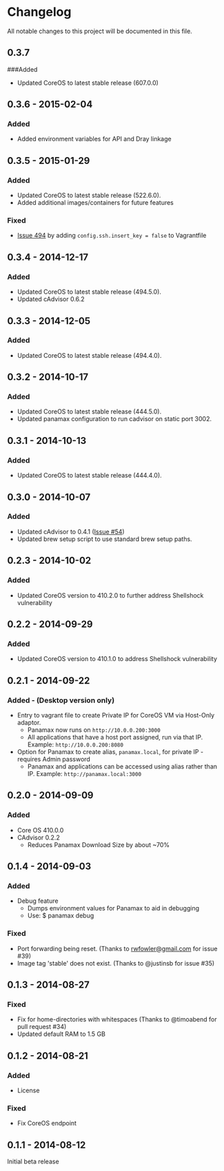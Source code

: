 # Changelog
All notable changes to this project will be documented in this file.

0.3.7 
-----------------
###Added
- Updated CoreOS to latest stable release (607.0.0)

0.3.6 - 2015-02-04
-----------------
### Added
- Added environment variables for API and Dray linkage

0.3.5 - 2015-01-29
-----------------
### Added
- Updated CoreOS to latest stable release (522.6.0).
- Added additional images/containers for future features

### Fixed
- [Issue 494](https://github.com/CenturyLinkLabs/panamax-ui/issues/494) by adding `config.ssh.insert_key = false` to Vagrantfile

0.3.4 - 2014-12-17
-----------------
### Added
- Updated CoreOS to latest stable release (494.5.0).
- Updated cAdvisor 0.6.2

0.3.3 - 2014-12-05
-----------------
### Added
- Updated CoreOS to latest stable release (494.4.0).

0.3.2 - 2014-10-17
-----------------
### Added
- Updated CoreOS to latest stable release (444.5.0).
- Updated panamax configuration to run cadvisor on static port 3002.

0.3.1 - 2014-10-13
-----------------
### Added
- Updated CoreOS to latest stable release (444.4.0).

0.3.0 - 2014-10-07
-----------------
### Added
- Updated cAdvisor to 0.4.1 ([Issue #54](https://github.com/CenturyLinkLabs/panamax-coreos/issues/54)) 
- Updated brew setup script to use standard brew setup paths.

0.2.3 - 2014-10-02
-----------------
### Added
- Updated CoreOS version to 410.2.0 to further address Shellshock vulnerability

0.2.2 - 2014-09-29
-----------------
### Added 
- Updated CoreOS version to 410.1.0 to address Shellshock vulnerability 

0.2.1 - 2014-09-22
-----------------
### Added - (Desktop version only)
- Entry to vagrant file to create Private IP for CoreOS VM via Host-Only adaptor.
  - Panamax now runs on `http://10.0.0.200:3000`
  - All applications that have a host port assigned, run via that IP. Example: `http://10.0.0.200:8080`
- Option for Panamax to create alias, `panamax.local`, for private IP - requires Admin password
  - Panamax and applications can be accessed using alias rather than IP. Example: `http://panamax.local:3000`

0.2.0 - 2014-09-09
-----------------
### Added
- Core OS 410.0.0
- CAdvisor 0.2.2
  - Reduces Panamax Download Size by about ~70%


0.1.4 - 2014-09-03
-----------------
### Added
- Debug feature
  - Dumps environment values for Panamax to aid in debugging
  - Use: $ panamax debug

### Fixed
- Port forwarding being reset. (Thanks to rwfowler@gmail.com for issue #39)
- Image tag 'stable' does not exist. (Thanks to @justinsb for issue #35)

0.1.3 - 2014-08-27 
-----------------

### Fixed
- Fix for home-directories with whitespaces (Thanks to @timoabend for pull request #34)
- Updated default RAM to 1.5 GB

0.1.2 - 2014-08-21
------------------

### Added
- License

### Fixed
- Fix CoreOS endpoint

0.1.1 - 2014-08-12
------------------

Initial beta release


